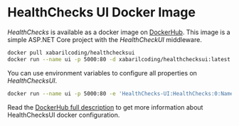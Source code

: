 # HealthChecks UI Docker Image

*HealthChecks* is available as a docker image on [DockerHub](https://hub.docker.com/r/xabarilcoding/healthchecksui/). This image is a simple ASP.NET Core project with the *HealthCheckUI* middleware.

```bash
docker pull xabarilcoding/healthchecksui
docker run --name ui -p 5000:80 -d xabarilcoding/healthchecksui:latest
```

You can use environment variables to configure all properties on *HealthChecksUI*. 

```bash
docker run --name ui -p 5000:80 -e 'HealthChecks-UI:HealthChecks:0:Name=httpBasic' -e 'HealthChecks-UI:HealthChecks:0:Uri=http://the-healthchecks-server-path' -d healthchecksui:latest
```

Read the [DockerHub full description](https://hub.docker.com/r/xabarilcoding/healthchecksui/) to get more information about HealthChecksUI docker configuration.
